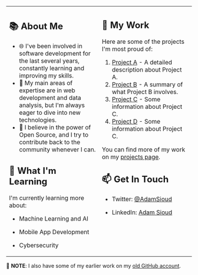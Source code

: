 <table>
  <tr>
    <td valign="top" width="50%">

## 📚 About Me

- 🌐 I've been involved in software development for the last several years, constantly learning and improving my skills.
- 🧩 My main areas of expertise are in web development and data analysis, but I'm always eager to dive into new technologies.
- 🔄 I believe in the power of Open Source, and I try to contribute back to the community whenever I can.

## 🌱 What I'm Learning

I'm currently learning more about:

- Machine Learning and AI 
- Mobile App Development
- Cybersecurity

    </td>
    <td valign="top" width="50%">

## 🔭 My Work

Here are some of the projects I'm most proud of:

1. [Project A](https://github.com/AdamSioud/ProjectA) - A detailed description about Project A.
2. [Project B](https://github.com/AdamSioud/ProjectB) - A summary of what Project B involves.
3. [Project C](https://github.com/AdamSioud/ProjectC) - Some information about Project C.
4. [Project D](https://github.com/AdamSioud/ProjectC) - Some information about Project C.

You can find more of my work on my [projects page](https://github.com/AdamSioud?tab=repositories).

## 📫 Get In Touch

- Twitter: [@AdamSioud](https://twitter.com/AdamSioud)
- LinkedIn: [Adam Sioud](https://www.linkedin.com/in/adamsioud)

    </td>
  </tr>
</table>

🔄 **NOTE**: I also have some of my earlier work on my [old GitHub account]([https://github.com/AdamSioud-old](https://github.com/AdamSioud)).



<!---
adam-sioud/adam-sioud is a ✨ special ✨ repository because its `README.md` (this file) appears on your GitHub profile.
You can click the Preview link to take a look at your changes.
--->
